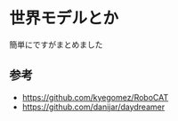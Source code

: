 # 世界モデルとか

簡単にですがまとめました

## 参考
- https://github.com/kyegomez/RoboCAT
- https://github.com/danijar/daydreamer
